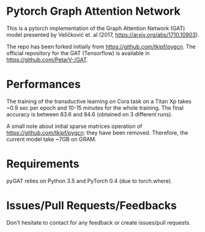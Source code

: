 # Pytorch Graph Attention Network

This is a pytorch implementation of the Graph Attention Network (GAT)
model presented by Veličković et. al (2017, https://arxiv.org/abs/1710.10903).

The repo has been forked initially from https://github.com/tkipf/pygcn. The official repository for the GAT (Tensorflow) is available in https://github.com/PetarV-/GAT.

# Performances

The training of the transductive learning on Cora task on a Titan Xp takes ~0.9 sec per epoch and 10-15 minutes for the whole training. The final accuracy is between 83.6 and 84.6 (obtained on 3 different runs).

A small note about initial sparse matrices operation of https://github.com/tkipf/pygcn: they have been removed. Therefore, the current model take ~7GB on GRAM.

# Requirements

pyGAT relies on Python 3.5 and PyTorch 0.4 (due to torch.where).

# Issues/Pull Requests/Feedbacks

Don't hesitate to contact for any feedback or create issues/pull requests.
